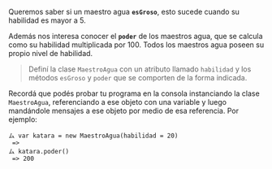 Queremos saber si un maestro agua **`esGroso`**, esto sucede cuando su habilidad es mayor a 5. 

Además nos interesa conocer el **`poder`** de los maestros agua, que se calcula como su habilidad multiplicada por 100. Todos los maestros agua poseen su propio nivel de habilidad.

> Definí la clase `MaestroAgua` con un atributo llamado `habilidad` y los métodos `esGroso` y `poder` que se comporten de la forma indicada.

Recordá que podés probar tu programa en la consola instanciando la clase `MaestroAgua`, referenciando a ese objeto con una variable y luego mandándole mensajes a ese objeto por medio de esa referencia. Por ejemplo:

```wollok
ム var katara = new MaestroAgua(habilidad = 20)
 =>
ム katara.poder()
 => 200
```